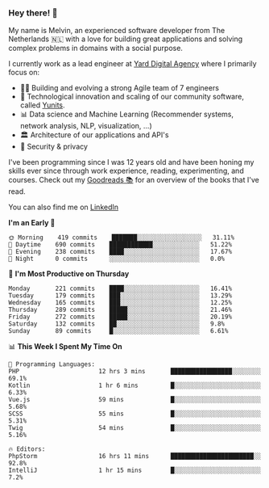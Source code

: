 ### Hey there! 👋

My name is Melvin, an experienced software developer from The Netherlands 🇳🇱 with a love for building great applications and solving complex problems in domains with a social purpose. 

I currently work as a lead engineer at [Yard Digital Agency](https://github.com/yardinternet) where I primarily focus on:

* 👏🏼 Building and evolving a strong Agile team of 7 engineers
* 🚀 Technological innovation and scaling of our community software, called [Yunits](https://www.yunits.com/).
* 📊 Data science and Machine Learning (Recommender systems, network analysis, NLP, visualization, ...)
* 🏛 Architecture of our applications and API's
* 🔐 Security & privacy

I've been programming since I was 12 years old and have been honing my skills ever since through work experience, reading, experimenting, and courses.
Check out my [Goodreads 📚](https://goodreads.com/melvinkoopmans) for an overview of the books that I've read. 

You can also find me on [LinkedIn](https://www.linkedin.com/in/melvinkoopmans)

<!--START_SECTION:waka-->
**I'm an Early 🐤** 

```text
🌞 Morning    419 commits    ███████░░░░░░░░░░░░░░░░░░   31.11% 
🌆 Daytime    690 commits    ████████████░░░░░░░░░░░░░   51.22% 
🌃 Evening    238 commits    ████░░░░░░░░░░░░░░░░░░░░░   17.67% 
🌙 Night      0 commits      ░░░░░░░░░░░░░░░░░░░░░░░░░   0.0%

```
📅 **I'm Most Productive on Thursday** 

```text
Monday       221 commits    ████░░░░░░░░░░░░░░░░░░░░░   16.41% 
Tuesday      179 commits    ███░░░░░░░░░░░░░░░░░░░░░░   13.29% 
Wednesday    165 commits    ███░░░░░░░░░░░░░░░░░░░░░░   12.25% 
Thursday     289 commits    █████░░░░░░░░░░░░░░░░░░░░   21.46% 
Friday       272 commits    █████░░░░░░░░░░░░░░░░░░░░   20.19% 
Saturday     132 commits    ██░░░░░░░░░░░░░░░░░░░░░░░   9.8% 
Sunday       89 commits     █░░░░░░░░░░░░░░░░░░░░░░░░   6.61%

```


📊 **This Week I Spent My Time On** 

```text
💬 Programming Languages: 
PHP                      12 hrs 3 mins       █████████████████░░░░░░░░   69.1% 
Kotlin                   1 hr 6 mins         █░░░░░░░░░░░░░░░░░░░░░░░░   6.33% 
Vue.js                   59 mins             █░░░░░░░░░░░░░░░░░░░░░░░░   5.68% 
SCSS                     55 mins             █░░░░░░░░░░░░░░░░░░░░░░░░   5.31% 
Twig                     54 mins             █░░░░░░░░░░░░░░░░░░░░░░░░   5.16%

🔥 Editors: 
PhpStorm                 16 hrs 11 mins      ███████████████████████░░   92.8% 
IntelliJ                 1 hr 15 mins        █░░░░░░░░░░░░░░░░░░░░░░░░   7.2%

```


<!--END_SECTION:waka-->

